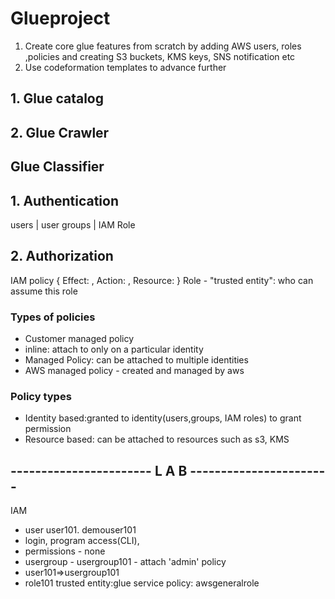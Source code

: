 # Glueproject

1. Create core glue features from scratch by adding AWS users, roles ,policies and creating S3 buckets, KMS keys, SNS notification etc
2. Use codeformation templates to advance further

## 1. Glue catalog

## 2. Glue Crawler

## Glue Classifier 


## 1. Authentication
users | user groups | IAM Role
## 2. Authorization 
IAM policy { Effect:  , Action: , Resource: }
Role -  "trusted entity": who can assume this role

### Types of policies
- Customer managed policy 
-   inline: attach to only on a particular identity
-   Managed Policy: can be attached to multiple identities
- AWS managed policy - created and managed by aws 

### Policy types
- Identity based:granted to identity(users,groups, IAM roles) to grant permission
- Resource based:  can be attached to resources such as s3, KMS

## ----------------------- L A B -----------------------
IAM 
- user user101. demouser101
-   login, program access(CLI),
-   permissions - none
- usergroup - usergroup101 - attach 'admin' policy
-   user101=>usergroup101
- role101
trusted entity:glue service
policy: awsgeneralrole
